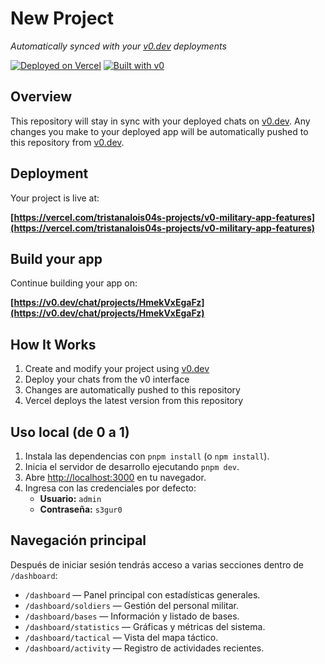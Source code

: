 # New Project

*Automatically synced with your [v0.dev](https://v0.dev) deployments*

[![Deployed on Vercel](https://img.shields.io/badge/Deployed%20on-Vercel-black?style=for-the-badge&logo=vercel)](https://vercel.com/tristanalois04s-projects/v0-military-app-features)
[![Built with v0](https://img.shields.io/badge/Built%20with-v0.dev-black?style=for-the-badge)](https://v0.dev/chat/projects/HmekVxEgaFz)

## Overview

This repository will stay in sync with your deployed chats on [v0.dev](https://v0.dev).
Any changes you make to your deployed app will be automatically pushed to this repository from [v0.dev](https://v0.dev).

## Deployment

Your project is live at:

**[https://vercel.com/tristanalois04s-projects/v0-military-app-features](https://vercel.com/tristanalois04s-projects/v0-military-app-features)**

## Build your app

Continue building your app on:

**[https://v0.dev/chat/projects/HmekVxEgaFz](https://v0.dev/chat/projects/HmekVxEgaFz)**

## How It Works

1. Create and modify your project using [v0.dev](https://v0.dev)
2. Deploy your chats from the v0 interface
3. Changes are automatically pushed to this repository
4. Vercel deploys the latest version from this repository

## Uso local (de 0 a 1)

1. Instala las dependencias con `pnpm install` (o `npm install`).
2. Inicia el servidor de desarrollo ejecutando `pnpm dev`.
3. Abre [http://localhost:3000](http://localhost:3000) en tu navegador.
4. Ingresa con las credenciales por defecto:
   - **Usuario:** `admin`
   - **Contraseña:** `s3gur0`

## Navegación principal

Después de iniciar sesión tendrás acceso a varias secciones dentro de `/dashboard`:

- `/dashboard` — Panel principal con estadísticas generales.
- `/dashboard/soldiers` — Gestión del personal militar.
- `/dashboard/bases` — Información y listado de bases.
- `/dashboard/statistics` — Gráficas y métricas del sistema.
- `/dashboard/tactical` — Vista del mapa táctico.
- `/dashboard/activity` — Registro de actividades recientes.

